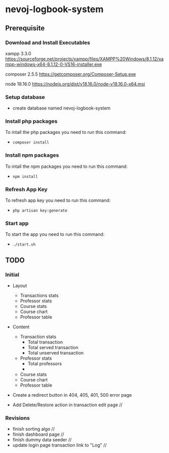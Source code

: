 # nevoj-logbook-system

## Prerequisite

### Download and Install Executables
xampp 3.3.0 
https://sourceforge.net/projects/xampp/files/XAMPP%20Windows/8.1.12/xampp-windows-x64-8.1.12-0-VS16-installer.exe

composer 2.5.5
https://getcomposer.org/Composer-Setup.exe

node 18.16.0
https://nodejs.org/dist/v18.16.0/node-v18.16.0-x64.msi

### Setup database
- create database named nevoj-logbook-system

### Install php packages
To intall the php packages you need to run this command:
- `composer install`

### Install npm packages
To intall the npm packages you need to run this command:
- `npm install`

### Refresh App Key
To refresh app key you need to run this command:
- `php artisan key:generate`

### Start app
To start the app you need to run this command:
- `./start.sh`


## TODO

### Initial
- Layout
  - Transactions stats
  - Professor stats
  - Course stats
  - Course chart
  - Professor table

- Content
  - Transaction stats
    - Total transaction
    - Total served transaction
    - Total unserved transaction
  - Professor stats
    - Total professors
    - 
  - Course stats
  - Course chart
  - Professor table
- Create a redirect button in 404, 405, 401, 500 error page
- Add Delete/Restore action in transaction edit page //

### Revisions
- finish sorting algo // 
- finish dashboard page //
- finish dummy data seeder //
- update login page transaction link to "Log" //
